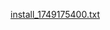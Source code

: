 [install_1749175400.txt](https://github.com/user-attachments/files/20634291/install_1749175400.txt)
